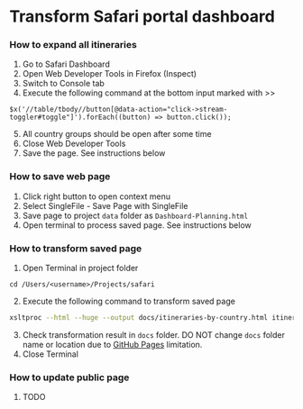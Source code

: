 # Transform Safari portal dashboard

### How to expand all itineraries
1. Go to Safari Dashboard
2. Open Web Developer Tools in Firefox (Inspect)
3. Switch to Console tab
4. Execute the following command at the bottom input marked with >>
```
$x('//table/tbody//button[@data-action="click->stream-toggler#toggle"]').forEach((button) => button.click());
```
5. All country groups should be open after some time
6. Close Web Developer Tools
7. Save the page. See instructions below

### How to save web page
1. Click right button to open context menu
2. Select SingleFile - Save Page with SingleFile
3. Save page to project `data` folder as `Dashboard-Planning.html`
4. Open terminal to process saved page. See instructions below

### How to transform saved page
1. Open Terminal in project folder
```
cd /Users/<username>/Projects/safari
```
2. Execute the following command to transform saved page
```bash
xsltproc --html --huge --output docs/itineraries-by-country.html itineraries-by-country.xslt data/Dashboard-Planning.html
```
3. Check transformation result in `docs` folder. DO NOT change `docs` folder name or location due to [GitHub Pages](https://docs.github.com/pages) limitation.
4. Close Terminal

### How to update public page
1. TODO
